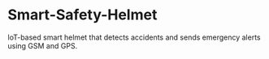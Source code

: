 # Smart-Safety-Helmet
loT-based smart helmet that detects accidents and sends emergency alerts using GSM and GPS.
